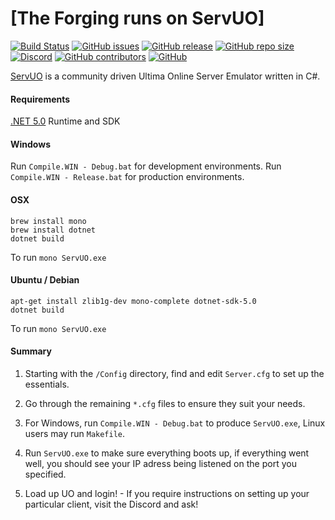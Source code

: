 # [The Forging runs on ServUO]

[![Build Status](https://travis-ci.com/ServUO/ServUO.svg?branch=master)](https://travis-ci.com/ServUO/ServUO)
[![GitHub issues](https://img.shields.io/github/issues/servuo/servuo.svg)](https://github.com/ServUO/ServUO/issues)
[![GitHub release](https://img.shields.io/github/release/servuo/servuo.svg)](https://github.com/ServUO/ServUO/releases)
[![GitHub repo size](https://img.shields.io/github/repo-size/servuo/servuo.svg)](https://github.com/ServUO/ServUO/)
[![Discord](https://img.shields.io/discord/110970849628000256.svg)](https://discord.gg/0cQjvnFUN26nRt7y)
[![GitHub contributors](https://img.shields.io/github/contributors/servuo/servuo.svg)](https://github.com/ServUO/ServUO/graphs/contributors)
[![GitHub](https://img.shields.io/github/license/servuo/servuo.svg?color=a)](https://github.com/ServUO/ServUO/blob/master/LICENSE)


[ServUO] is a community driven Ultima Online Server Emulator written in C#.


#### Requirements

[.NET 5.0] Runtime and SDK


#### Windows

Run `Compile.WIN - Debug.bat` for development environments.
Run `Compile.WIN - Release.bat` for production environments.


#### OSX
```
brew install mono
brew install dotnet
dotnet build
```
To run `mono ServUO.exe`


#### Ubuntu / Debian
```
apt-get install zlib1g-dev mono-complete dotnet-sdk-5.0 
dotnet build
```
To run `mono ServUO.exe`


#### Summary

1. Starting with the `/Config` directory, find and edit `Server.cfg` to set up the essentials.
2. Go through the remaining `*.cfg` files to ensure they suit your needs.
3. For Windows, run `Compile.WIN - Debug.bat` to produce `ServUO.exe`, Linux users may run `Makefile`.
4. Run `ServUO.exe` to make sure everything boots up, if everything went well, you should see your IP adress being listened on the port you specified.
5. Load up UO and login! - If you require instructions on setting up your particular client, visit the Discord and ask!

   [ServUO]: <https://www.servuo.com>
   [.NET 5.0]: <https://dotnet.microsoft.com/download>
